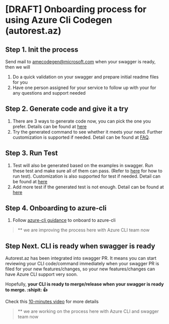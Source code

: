 # [DRAFT] Onboarding process for using Azure Cli Codegen (autorest.az)

## Step 1. Init the process

Send mail to amecodegen@microsoft.com when your swagger is ready, then we will

1. Do a quick validation on your swagger and prepare initial readme files for you
2. Have one person assigned for your service to follow up with your for any questions and support needed

## Step 2. Generate code and give it a try

1. There are 3 ways to generate code now, you can pick the one you prefer. Details can be found at [here](how-to-generate.md)
2. Try the generated command to see whether it meets your need. Further customization is supported if needed. Detail can be found at [FAQ](faq.md).

## Step 3. Run Test
1. Test will also be generated based on the examples in swagger. Run these test and make sure all of them can pass. (Refer to [here](how-to-generate.md#through-our-pre-prepared-docker) for how to run test). Customization is also supported for test if needed. Detail can be found at [here](04-scenario-test-configuration.md)
2. Add more test if the generated test is not enough. Detail can be found at [here](https://github.com/Azure/azure-cli/blob/dev/doc/authoring_tests.md)

## Step 4. Onboarding to azure-cli
1. Follow [azure-cli guidance](https://github.com/Azure/azure-cli/blob/dev/doc/onboarding_guide.md) to onboard to azure-cli
> ** we are improving the process here with Azure CLI team now

## Step Next. CLI is ready when swagger is ready
Autorest.az has been integrated into swagger PR. It means you can start reviewing your CLI code/command immediately when your swagger PR is filed for your new features/changes, so your new features/changes can have Azure CLI support very soon. 

Hopefully, **your CLI is ready to merge/release when your swagger is ready to merge. :shipit: :+1:** 

Check this [10-minutes video](https://msit.microsoftstream.com/video/71cea3ff-0400-a9f4-01b4-f1ea9e9b130e) for more details
> ** we are working on the process here with Azure CLI and swagger team now

